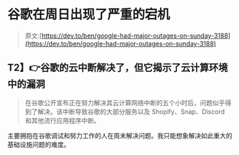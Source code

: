 # 谷歌在周日出现了严重的宕机

> 原文:[https://dev.to/ben/google-had-major-outages-on-sunday-3188](https://dev.to/ben/google-had-major-outages-on-sunday-3188)

## T2】👉谷歌的云中断解决了，但它揭示了云计算环境中的漏洞

> 在谷歌公开宣布正在努力解决其云计算网络中断的五个小时后，问题似乎得到了解决。该中断导致谷歌的大部分服务以及 Shopify、Snap、Discord 和其他流行应用程序中断。

主要拥抱在谷歌调试和努力工作的人在周末解决问题。我只能想象解决如此重大的基础设施问题的难度。
